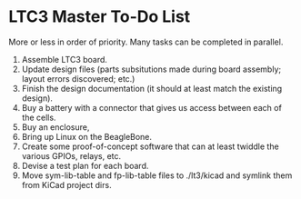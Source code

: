 # LTC3 Master To-Do List

More or less in order of priority.  Many tasks can be completed in
parallel.


1. Assemble LTC3 board.
2. Update design files (parts subsitutions made during board assembly;
   layout errors discovered; etc.)
3. Finish the design documentation (it should at least match the
   existing design).
4. Buy a battery with a connector that gives us access between each of
   the cells.
5. Buy an enclosure,
6. Bring up Linux on the BeagleBone.
7. Create some proof-of-concept software that can at least twiddle the
   various GPIOs, relays, etc.
8. Devise a test plan for each board.
9. Move sym-lib-table and fp-lib-table files to ./lt3/kicad and symlink
   them from KiCad project dirs.
